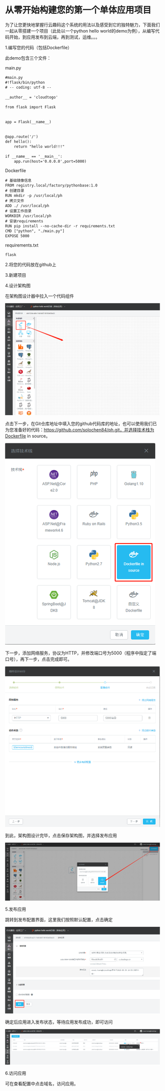 # 从零开始构建您的第一个单体应用项目

  为了让您更快地掌握行云趣码这个系统的用法以及感受到它的独特魅力，下面我们一起从零搭建一个项目（此处以一个python hello world的demo为例），从编写代码开始，到应用发布到云端，再到测试，运维。。。



1.编写您的代码（包括Dockerfile）

此demo包含三个文件：

main.py

```
#main.py
#!flask/bin/python
# -- coding: utf-8 --

__author__ = 'cloudtogo'

from flask import Flask


app = Flask(__name__)


@app.route('/')
def hello():
    return "hello world!!!"

if __name__ == '__main__':
    app.run(host='0.0.0.0',port=5000)
```

Dockerfile

```
# 基础镜像信息
FROM registry.local/factory/pythonbase:1.0
# 创建目录
RUN mkdir -p /usr/local/ph
# 拷贝文件
ADD ./ /usr/local/ph
# 设置工作目录
WORKDIR /usr/local/ph
# 安装requirements
RUN pip install --no-cache-dir -r requirements.txt
CMD ["python", "./main.py"]
EXPOSE 5000
```

requirements.txt

```
flask
```

2.将您的代码放在github上

3.新建项目

4.设计架构图

在架构图设计器中拉入一个代码组件

![](/assets/import30.png)

点击下一步，在Git仓库地址中填入您的github代码库的地址，也可以使用我们已为您准备好的代码：https://github.com/solochen84/ph.git，并选择技术栈为Dockerfile in source。

![](/assets/import31.png)

下一步，添加网络服务，协议为HTTP，并修改端口号为5000（程序中指定了端口号），再下一步，点击完成即可。

![](/assets/import33.png)

到此，架构图设计完毕，点击保存架构图，并选择发布应用

![](/assets/import32.png)

5.发布应用

跳转到发布配置界面，这里我们按照默认配置，点击确定

![](/assets/import34.png)

确定后应用进入发布状态，等待应用发布成功，即可访问

![](/assets/import35.png)

6.访问应用

可在查看配置中点击域名，访问应用。

